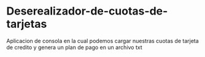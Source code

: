 # Deserealizador-de-cuotas-de-tarjetas
Aplicacion de consola en la cual podemos cargar nuestras cuotas de tarjeta de credito y genera un plan de pago en un archivo txt
